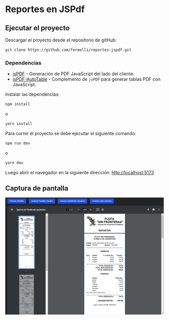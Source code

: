 # Reportes en JSPdf

## Ejecutar el proyecto

Descargar el proyecto desde el repositorio de gitHub:

```bash
git clone https://github.com/fermelli/reportes-jspdf.git
```

### Dependencias

-   [jsPDF](https://github.com/parallax/jsPDF) - Generación de PDF JavaScript del lado del cliente.
-   [jsPDF-AutoTable](https://github.com/simonbengtsson/jsPDF-AutoTable) - Complemento de `jsPDF` para generar tablas PDF con JavaScript.

Instalar las dependencias:

```bash
npm install
```

o

```bash
yarn install
```

Para correr el proyecto se debe ejecutar el siguiente comando:

```bash
npm run dev
```

o

```bash
yarn dev
```

Luego abrir el navegador en la siguiente dirección: [http://localhost:5173](http://localhost:5173)

## Captura de pantalla

![Captura de Pantalla](pic.png)
